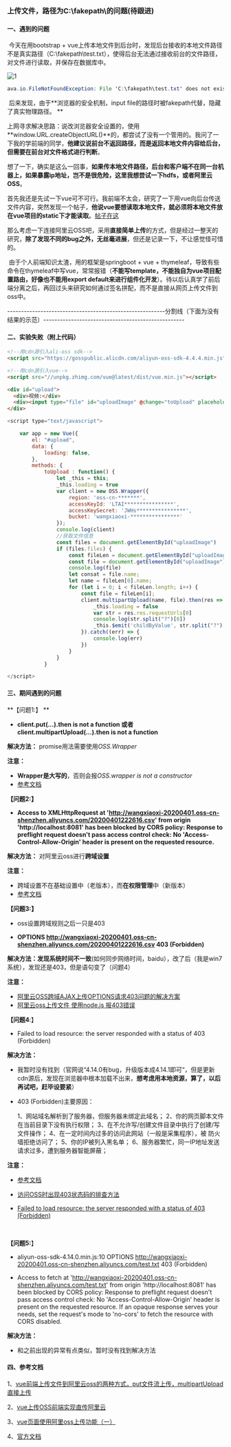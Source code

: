 ### 上传文件，路径为C:\fakepath\的问题(待跟进)

#### 一、遇到的问题

​	今天在用bootstrap + vue上传本地文件到后台时，发现后台接收的本地文件路径不是真实路径（C:\fakepath\test.txt），使得后台无法通过接收前台的文件路径，对文件进行读取，并保存在数据库中。

![1](E:\java面试\Study_Repositories\images\springboot\上传文件\1.jpg)

```java
ava.io.FileNotFoundException: File 'C:\fakepath\test.txt' does not exist
```

​	后来发现，由于**浏览器的安全机制，input file的路径时被fakepath代替，隐藏了真实物理路径。 **	

​	上网寻求解决思路：说改浏览器安全设置的，使用**window.URL.createObjectURL()**的，都尝试了没有一个管用的。我问了一下我的学前端的同学，**他建议说前台不返回路径，而是返回本地文件内容给后台，但需要在前台对文件格式进行判断**。

​	想了一下，确实是这么一回事，**如果传本地文件路径，后台和客户端不在同一台机器上，如果暴露ip地址，岂不是很危险，这里我想尝试一下hdfs，或者阿里云OSS**。

​	首先我还是先试一下vue可不可行。我前端不太会，研究了一下用vue向后台传送文件内容，突然发现一个帖子，**他说vue要想读取本地文件，就必须将本地文件放在vue项目的static下才能读取**。[帖子在这](https://segmentfault.com/q/1010000017259967)

​	那么考虑一下连接阿里云OSS吧，采用**直接简单上传**的方式，但是经过一整天的研究，**除了发现不同的bug之外，无丝毫进展**，但还是记录一下，不让感觉怪可惜的。	

​	由于个人前端知识太渣，用的框架是springboot + vue + thymeleaf，导致有些命令在thymeleaf中写vue，常常报错（**不能写template，不能独自为vue项目配置路由，好像也不能用export default来进行组件化开发**）。待以后认真学了前后端分离之后，再回过头来研究如何通过签名拼配，而不是直接从网页上传文件到oss中。

---------------------------------------------------------分割线（下面为没有结果的示范）---------------------------------------------------

#### 二、实验失败（附上代码）

```html
<!--用cdn源引入ali-oss sdk-->
<script src="https://gosspublic.alicdn.com/aliyun-oss-sdk-4.4.4.min.js"></script>

<!--用cdn源引入vue-->
<script src="//unpkg.zhimg.com/vue@latest/dist/vue.min.js"></script>    

<div id="upload">
  <div>视频:</div>
  <div><input type="file" id="uploadImage" @change="toUpload" placeholder=""/></div>
</div>
```



```javascript
<script type="text/javascript">

    var app = new Vue({
        el: "#upload",
        data: {
            loading: false,
        },
        methods: {
            toUpload : function() {
                let _this = this;
                _this.loading = true
                var client = new OSS.Wrapper({
                    region: 'oss-cn-*******',
                    accessKeyId: 'LTAI****************',
                    accessKeySecret: 'JWHs****************',
                    bucket: 'wangxiaoxi-****************'
                });
                console.log(client)
                //获取文件信息
                const files = document.getElementById("uploadImage")
                if (files.files) {
                    const fileLen = document.getElementById("uploadImage").files
                    const file = document.getElementById("uploadImage").files[0]
                    console.log(file)
                    let consat = file.name;
                    let name = fileLen[0].name;
                    for (let i = 0; i < fileLen.length; i++) {
                        const file = fileLen[i];
                        client.multipartUpload(name, file).then(res => {
                            _this.loading = false
                            var str = res.res.requestUrls[0]
                            console.log(str.split("?")[0])
                            _this.$emit('childByValue', str.split("?")[0])
                        }).catch((err) => {
                            console.log(err)
                        })
                    }
                }
            }

</script>
```



#### 三、期间遇到的问题

**【问题1:】    **

- **client.put(...).then is not a function  或者  client.multipartUpload(...).then is not a function**

**解决方法：** promise用法需要使用*OSS.Wrapper*

**注意：**

- **Wrapper是大写的**，否则会报*OSS.wrapper is not a constructor*
- [参考文档](https://github.com/ali-sdk/ali-oss/issues/393)



**【问题2:】**

- **Access to XMLHttpRequest at 'http://wangxiaoxi-20200401.oss-cn-shenzhen.aliyuncs.com/20200401222616.csv' from origin 'http://localhost:8081' has been blocked by CORS policy: Response to preflight request doesn't pass access control check: No 'Access-Control-Allow-Origin' header is present on the requested resource.**

**解决方法：** 对阿里云oss进行**跨域设置**

**注意：**

- 跨域设置不在基础设置中（老版本），而**在权限管理**中（新版本）
- [参考文档](https://help.aliyun.com/knowledge_detail/39518.html?spm=5176.13910061.0.0.44f93110EOGtF3&aly_as=N236EhTk2)



**【问题3:】**

- oss设置跨域规则之后一只是403


- **OPTIONS http://wangxiaoxi-20200401.oss-cn-shenzhen.aliyuncs.com/20200401222616.csv 403 (Forbidden)**

**解决方法：**发现**系统时间不一致**(如何同步网络时间，baidu），改了后（我是win7系统），发现还是403，但是语句变了（问题4）

**注意：**

- [阿里云OSS跨域AJAX上传OPTIONS请求403问题的解决方案](https://developer.aliyun.com/ask/193536?spm=a2c6h.13524658)
- [阿里云oss上传文件 使用node.js 报403错误](https://developer.aliyun.com/ask/100606?spm=a2c6h.13159736)



**【问题4**:】

- Failed to load resource: the server responded with a status of 403 (Forbidden)

**解决方法：**

- 我暂时没有找到（官网说“4.14.0有bug，升级版本成4.14.1即可“，但是更新cdn源后，发现在浏览器中根本加载不出来，**想考虑用本地资源，算了，以后再试吧，赶毕设要紧**）

- 403 (Forbidden)主要原因：

  1、网站域名解析到了服务器，但服务器未绑定此域名；
  2、你的网页脚本文件在当前目录下没有执行权限；
  3、在不允许写/创建文件目录中执行了创建/写文件操作；
  4、在一定时间内过多的访问此网站（一般是采集程序），被 防火墙拒绝访问了；
  5、你的IP被列入黑名单；
  6、服务器繁忙，同一IP地址发送请求过多，遭到服务器智能屏蔽；

**注意：**

- [参考文档](https://github.com/ali-sdk/ali-oss/issues/393)

- [访问OSS时出现403状态码的排查方法](https://help.aliyun.com/document_detail/31945.html)

- [Failed to load resource: the server responded with a status of 403 (Forbidden)](https://www.fujieace.com/jingyan/403-forbidden.html)

  ​

**【问题5:**】

- aliyun-oss-sdk-4.14.0.min.js:10 OPTIONS http://wangxiaoxi-20200401.oss-cn-shenzhen.aliyuncs.com/test.txt 403 (Forbidden)


-  Access to fetch at 'http://wangxiaoxi-20200401.oss-cn-shenzhen.aliyuncs.com/test.txt' from origin 'http://localhost:8081' has been blocked by CORS policy: Response to preflight request doesn't pass access control check: No 'Access-Control-Allow-Origin' header is present on the requested resource. If an opaque response serves your needs, set the request's mode to 'no-cors' to fetch the resource with CORS disabled.

**解决方法：**

- 和之前出现的异常有点类似，暂时没有找到解决方法



#### 四、参考文档

1、[vue前端上传文件到阿里云oss的两种方式，put文件流上传，multipartUpload直接上传](https://blog.csdn.net/weixin_33775582/article/details/88809938?depth_1-utm_source=distribute.pc_relevant.none-task&utm_source=distribute.pc_relevant.none-task)

2、[vue上传OSS前端实现直传阿里云](https://blog.csdn.net/qq_42221334/article/details/100524158?depth_1-utm_source=distribute.pc_relevant.none-task&utm_source=distribute.pc_relevant.none-task)

3、[vue页面使用阿里oss上传功能（一）](https://www.jianshu.com/p/645f63745abd)

4、[官方文档](https://help.aliyun.com/document_detail/64041.html?spm=a2c4g.11186623.6.1315.54d118c9CKKpXK)





